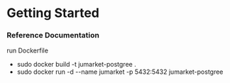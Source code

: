 # Getting Started

### Reference Documentation
run Dockerfile 
* sudo docker build -t jumarket-postgree .
* sudo docker run -d --name jumarket -p 5432:5432 jumarket-postgree


